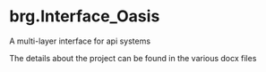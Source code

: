 # brg.Interface_Oasis
A multi-layer interface for api systems

The details about the project can be found in the various docx files
